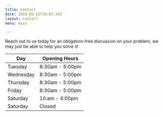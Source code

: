 ```yaml
---
title: Contact
date: 2018-02-22T10:01:34Z
layout: contact
menu: main

---
```

Reach out to us today for an obligation-free discussion on your problem, we may just be able to help you solve it!

| Day | Opening Hours |	
| --- | --- |	
| Tuesday | 8:30am - 5:00pm |	
| Wednesday | 8:30am - 5:00pm |	
| Thursday | 8:30am - 5:00pm |	
| Friday | 8:30am - 5:00pm |	
| Saturday | 10:am - 4:00pm |	
| Saturday | Closed |
